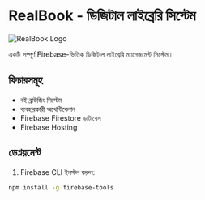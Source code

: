 # RealBook - ডিজিটাল লাইব্রেরি সিস্টেম

![RealBook Logo](/public/images/logo.png)

একটি সম্পূর্ণ Firebase-ভিত্তিক ডিজিটাল লাইব্রেরি ম্যানেজমেন্ট সিস্টেম।

## ফিচারসমূহ
- বই ব্রাউজিং সিস্টেম
- ব্যবহারকারী অথেন্টিকেশন
- Firebase Firestore ডাটাবেস
- Firebase Hosting

## ডেপ্লয়মেন্ট

1. Firebase CLI ইনস্টল করুন:
```bash
npm install -g firebase-tools
